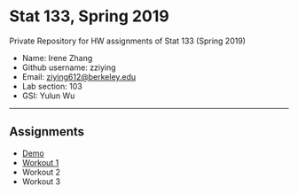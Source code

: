 # Stat 133, Spring 2019

Private Repository for HW assignments of Stat 133 (Spring 2019)

- Name: Irene Zhang
- Github username: zziying
- Email: ziying612@berkeley.edu
- Lab section: 103
- GSI: Yulun Wu

-----

## Assignments

- [Demo](demo)
- [Workout 1](workout01)
- Workout 2
- Workout 3


